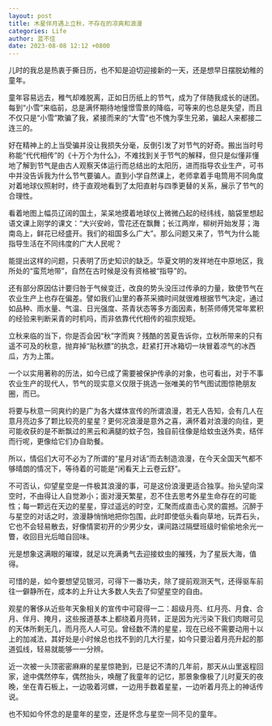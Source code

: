 ```yaml
---
layout: post
title: 木星伴月遇上立秋，不存在的凉爽和浪漫
categories: Life
author: 蓝不住
date: 2023-08-08 12:12 +0800
---
```


儿时的我总是热衷于撕日历，也不知是迫切迎接新的一天，还是想早日摆脱幼稚的童年。

童年容易远去，稚气却难脱离，正如日历纸上的节气，成为了伴随我成长的谜团。每到“小雪”来临前，总是满怀期待地憧憬雪景的降临，可等来的也总是失望，而且不仅只是“小雪”欺骗了我，紧接而来的“大雪”也不愧为孪生兄弟，骗起人来都接二连三的。

好在精神上的上当受骗并没让我损失分毫，反倒引发了对节气的好奇。搬出当时号称能“代代相传”的《十万个为什么》，不难找到关于节气的解释，但只是似懂非懂地了解到节气是由古人观察天体运行而总结出的太阳历，进而指导农业生产，可书中并没告诉我为什么节气要骗人。直到小学自然课上，老师拿着手电筒用不同角度对着地球仪照射时，终于直观地看到了太阳直射与四季更替的关系，展示了节气的合理性。

看着地图上幅员辽阔的国土，呆呆地摸着地球仪上微微凸起的经纬线，脑袋里想起语文课上刚学的课文：“大兴安岭，雪花还在飘舞；长江两岸，柳树开始发芽；海南岛上，鲜花已经盛开。我们的祖国多么广大”。那么问题又来了，节气为什么能指导生活在不同纬度的广大人民呢？

能提出这样的问题，只表明了历史知识的缺乏。华夏文明的发祥地在中原地区，我所处的“蛮荒地带”，自然在古时候是没有资格被“指导”的。

还有部分原因估计要归咎于气候变迁，改良的势头没压过传承的力量，致使节气在农业生产上也存在偏差。譬如我们山里的春茶采摘时间就很难根据节气决定，通过如品种、雨水量、气温、日光强度、茶青状态等多方面因素，制茶师傅凭常年累积的经验来判断采青的时机吗，而非依靠代代相传的祖宗规矩。

立秋来临的当下，你是否会因“秋”字而爽？残酷的苦夏告诉你，立秋所带来的只有遥不可及的秋意，抛弃掉“贴秋膘”的执念，赶紧打开冰箱切一块冒着凉气的冰西瓜，方为上策。

一个以实用著称的历法，如今已成了需要被保护传承的对象，也可看出，对于不事农业生产的现代人，节气的现实意义仅限于挑选一张唯美的节气图试图惊艳朋友圈，而已。

将要与秋意一同爽约的是广为各大媒体宣传的所谓浪漫，若无人告知，会有几人在意月亮边多了颗比较亮的星星？更何况浪漫是意外之喜，满怀着对浪漫的向往，更可能收获的是不断飘过的黑云和满腿的蚊子包，独自前往像是给蚊虫送外卖，结伴而行呢，更像给它们办自助餐。

所以，情侣们大可不必为了所谓的“星月对话”而去制造浪漫，在今天全国天气都不够晴朗的情况下，等待着的可能是“闲看天上云卷云舒”。

不可否认，仰望星空是一件极其浪漫的事，可是这份浪漫更适合独享。抬头望向深空时，不由得让人自觉渺小；面对漫天繁星，忍不住去思考外星生命存在的可能性；每一颗远在天边的星星，穿过遥远的时空，汇聚而成直击心灵的震撼。沉醉于与星空的对话之时，浪漫静悄悄地把你包围，此时即使低头看向草地，玩弄石头，它也不会轻易散去，好像情窦初开的少男少女，课间路过隔壁班级时偷偷地余光一瞥，收回目光后暗自回味。

光是想象这满眼的璀璨，就足以充满勇气去迎接蚊虫的摧残，为了星辰大海，值得。

可惜的是，如今要想望见银河，可得下一番功夫，除了提前观测天气，还得驱车前往一僻静所在，成本的上升让大多数人失去了仰望星空的自由。

观星的奢侈从近些年天象相关的宣传中可窥得一二：超级月亮、红月亮、月食、合月、伴月、掩月，这些报道基本上都绕着月亮转，正是因为光污染下我们肉眼可见的天体所剩无几，而月亮人人可见。曾经数不清的星星，现在已经不需要动用十以上的加减法，其好处是小时候总也找不到的几大行星，如今只要沿着月亮升起的那道弧线，轻易就能够一一分辨。

近一次被一头顶密密麻麻的星星惊艳到，已是记不清的几年前，那天从山里返程回家，途中偶然停车，偶然抬头，唤醒了我童年的记忆，那景象像极了儿时夏天的夜晚，坐在青石板上，一边吸着河螺，一边用手数着星星，一边听着月亮上的神话传说。

也不知如今怀念的是童年的星空，还是怀念与星空一同不见的童年。